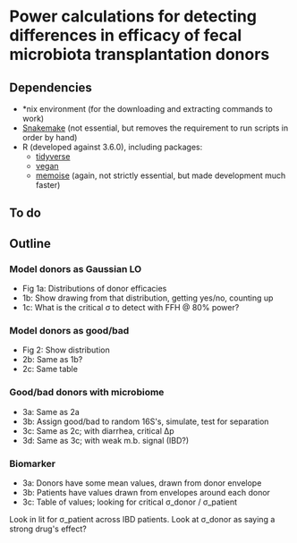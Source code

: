 # Power calculations for detecting differences in efficacy of fecal microbiota transplantation donors

## Dependencies

- \*nix environment (for the downloading and extracting commands to work)
- [Snakemake](https://snakemake.readthedocs.io/en/stable/) (not essential, but removes the requirement to run scripts in order by hand)
- R (developed against 3.6.0), including packages:
    - [tidyverse](https://tidyverse.tidyverse.org/)
    - [vegan](https://cran.r-project.org/web/packages/vegan/index.html)
    - [memoise](https://cran.r-project.org/web/packages/memoise/index.html) (again, not strictly essential, but made development much faster)

## To do

## Outline

### Model donors as Gaussian LO

- Fig 1a: Distributions of donor efficacies
- 1b: Show drawing from that distribution, getting yes/no, counting up
- 1c: What is the critical σ to detect with FFH @ 80% power?

### Model donors as good/bad

- Fig 2: Show distribution
- 2b: Same as 1b?
- 2c: Same table

### Good/bad donors with microbiome

- 3a: Same as 2a
- 3b: Assign good/bad to random 16S's, simulate, test for separation
- 3c: Same as 2c; with diarrhea, critical Δp
- 3d: Same as 3c; with weak m.b. signal (IBD?)

### Biomarker

- 3a: Donors have some mean values, drawn from donor envelope
- 3b: Patients have values drawn from envelopes around each donor
- 3c: Table of values; looking for critical σ_donor / σ_patient

Look in lit for σ_patient across IBD patients. Look at σ_donor as saying a
strong drug's effect?
